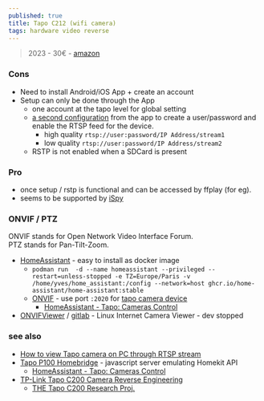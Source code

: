 ```yaml
---
published: true
title: Tapo C212 (wifi camera)
tags: hardware video reverse
---
```

> 2023 - 30€ - [amazon](https://www.amazon.fr/gp/product/B0CG9MBCYR/ref=ppx_yo_dt_b_asin_title_o00_s01?ie=UTF8&th=1)

### Cons
- Need to install Android/iOS App + create an account
- Setup can only be done through the App
	- one account at the tapo level for global setting
    - [a second configuration](https://www.tapo.com/en/faq/34/) from the app to create a user/password and enable the RTSP feed for the device.
    	- high quality `rtsp://user:password/IP Address/stream1`
    	- low  quality `rtsp://user:password/IP Address/stream2`
	- RSTP is not enabled when a SDCard is present
### Pro
- once setup / rstp is functional and can be accessed by ffplay (for eg).
- seems to be supported by [iSpy](https://github.com/ispysoftware/iSpy)

### ONVIF / PTZ

ONVIF stands for Open Network Video Interface Forum.  
PTZ stands for Pan-Tilt-Zoom.

- [HomeAssistant](https://raspberrytips.com/install-home-assistant-on-ubuntu/) - easy to install as docker image
	- `podman run  -d --name homeassistant --privileged --restart=unless-stopped -e TZ=Europe/Paris -v /home/yves/home_assistant:/config --network=host ghcr.io/home-assistant/home-assistant:stable`
	- [ONVIF]() - use port `:2020` for [tapo camera device](https://community.home-assistant.io/t/custom-component-tapo-cameras-control/231795)
    	- [HomeAssistant - Tapo: Cameras Control](https://community.home-assistant.io/t/custom-component-tapo-cameras-control/231795)
- [ONVIFViewer](https://www.debugpoint.com/onvifviewer-internet-camera-viewer-for-linux/) / [gitlab](https://gitlab.com/caspermeijn/onvifviewer) - Linux Internet Camera Viewer - dev stopped


### see also
- [How to view Tapo camera on PC through RTSP stream](https://www.tapo.com/en/faq/34/)
- [Tapo P100 Homebridge](https://github.com/homebridge/homebridge/wiki/Install-Homebridge-on-Debian-or-Ubuntu-Linux ) -  javascript server emulating Homekit API 
	- [HomeAssistant - Tapo: Cameras Control](https://github.com/JurajNyiri/HomeAssistant-Tapo-Control#homeassistant---tapo-cameras-control)
- [TP-Link Tapo C200 Camera Reverse Engineering](https://github.com/nervous-inhuman/tplink-tapo-c200-re)
	- [THE Tapo C200 Research Proj.](https://drmnsamoliu.github.io/shell.html)
